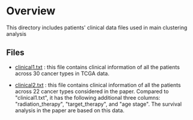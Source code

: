 # Overview

This directory includes patients' clinical data files used in main clustering analysis

## Files

- [clinical1.txt](https://github.com/ishspsy/MKerW-A/blob/master/Data/clinical1.txt)
: this file contains clinical information of all the patients across 30 cancer types in TCGA data.

- [clinical2.txt](https://github.com/ishspsy/MKerW-A/blob/master/Data/clinical2.txt)
: this file contains clinical information of all the patients across 22 cancer types considered in the paper. 
Compared to "clinical1.txt", it has 
the following additional three columns: "radiation_therapy", "target_therapy", and  "age stage".
The survival analysis in the paper are based on this data.






	


